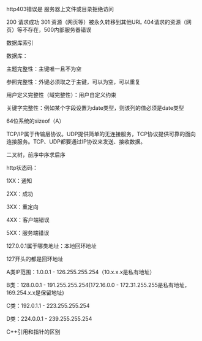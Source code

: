http403错误是 服务器上文件或目录拒绝访问

200 请求成功 301 资源（网页等）被永久转移到其他URL 404请求的资源（网页）等不存在，500内部服务器错误



数据库索引



数据库：

主题完整性：主键唯一且不为空

参照完整性：外键必须取之于主键，可以为空，可以重复

用户定义完整性（域完整性）：用户自定义约束

关键字完整性：例如某个字段设置为date类型，则该列的值必须是date类型



64位系统的sizeof（A）





TCP/IP属于传输层协议。UDP提供简单的无连接服务，TCP协议提供可靠的面向连接服务。TCP、UDP都要通过IP协议来发送、接收数据。



二叉树，前序中序求后序



http状态码：

1XX：通知

2XX：成功

3XX：重定向

4XX：客户端错误

5XX：服务端错误



127.0.0.1属于哪类地址：本地回环地址

127开头的都是回环地址

A类IP范围：1.0.0.1 - 126.255.255.254（10.x.x.x是私有地址）

B类：128.0.0.1 - 191.255.255.254(172.16.0.0 - 172.31.255.255是私有地址， 169.254.x.x是保留地址)

C类：192.0.1.1 - 223.255.255.254

D类：224.0.0.1 - 239.255.255.254



C++引用和指针的区别